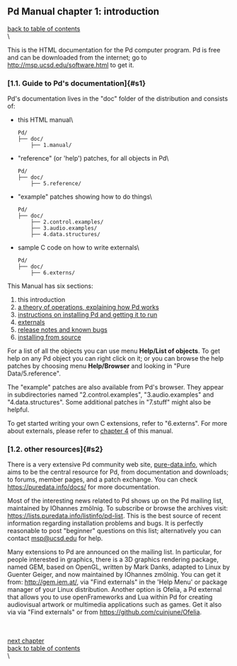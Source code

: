 
## Pd Manual chapter 1: introduction

[back to table of contents](index.htm#s1)\
\

This is the HTML documentation for the Pd computer program. Pd is free
and can be downloaded from the internet; go to
<http://msp.ucsd.edu/software.html> to get it.

### [1.1. Guide to Pd\'s documentation]{#s1}

Pd\'s documentation lives in the \"doc\" folder of the distribution and
consists of:

-   this HTML manual\

        Pd/
        ├── doc/
            ├── 1.manual/ 

-   \"reference\" (or \'help\') patches, for all objects in Pd\

        Pd/
        ├── doc/
            ├── 5.reference/ 

-   \"example\" patches showing how to do things\

        Pd/
        ├── doc/
            ├── 2.control.examples/
            ├── 3.audio.examples/
            ├── 4.data.structures/ 

-   sample C code on how to write externals\

        Pd/
        ├── doc/
            ├── 6.externs/

This Manual has six sections:

1.  this introduction
2.  [a theory of operations, explaining how Pd works](x2.htm)
3.  [instructions on installing Pd and getting it to run](x3.htm)
4.  [externals](x4.htm)
5.  [release notes and known bugs](x5.htm)
6.  [installing from source](x6.htm)

For a list of all the objects you can use menu **Help/List of objects**.
To get help on any Pd object you can right click on it; or you can
browse the help patches by choosing menu **Help/Browser** and looking in
\"Pure Data/5.reference\".

The \"example\" patches are also available from Pd\'s browser. They
appear in subdirectories named \"2.control.examples\",
\"3.audio.examples\" and \"4.data.structures\". Some additional patches
in \"7.stuff\" might also be helpful.

To get started writing your own C extensions, refer to \"6.externs\".
For more about externals, please refer to [chapter 4](x4.htm) of this
manual.

### [1.2. other resources]{#s2}

There is a very extensive Pd community web site,
[pure-data.info](http://www.pure-data.info/), which aims to be the
central resource for Pd, from documentation and downloads; to forums,
member pages, and a patch exchange. You can check
<https://puredata.info/docs/> for more documentation.

Most of the interesting news related to Pd shows up on the Pd mailing
list, maintained by IOhannes zmölnig. To subscribe or browse the
archives visit: <https://lists.puredata.info/listinfo/pd-list>. This is
the best source of recent information regarding installation problems
and bugs. It is perfectly reasonable to post \"beginner\" questions on
this list; alternatively you can contact msp@ucsd.edu for help.

Many extensions to Pd are announced on the mailing list. In particular,
for people interested in graphics, there is a 3D graphics rendering
package, named GEM, based on OpenGL, written by Mark Danks, adapted to
Linux by Guenter Geiger, and now maintained by IOhannes zmölnig. You can
get it from: <http://gem.iem.at/>, via \"Find externals\" in the \'Help
Menu\' or package manager of your Linux distribution. Another option is
Ofelia, a Pd external that allows you to use openFrameworks and Lua
within Pd for creating audiovisual artwork or multimedia applications
such as games. Get it also via via \"Find externals\" or from
<https://github.com/cuinjune/Ofelia>.

\
\
[next chapter](x2.htm)\
[back to table of contents](index.htm#s1)\
\

